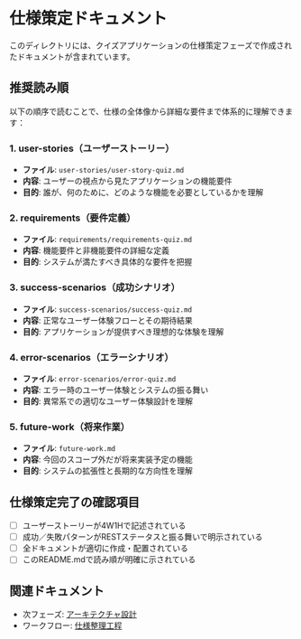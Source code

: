# 仕様策定ドキュメント

このディレクトリには、クイズアプリケーションの仕様策定フェーズで作成されたドキュメントが含まれています。

## 推奨読み順

以下の順序で読むことで、仕様の全体像から詳細な要件まで体系的に理解できます：

### 1. user-stories（ユーザーストーリー）
- **ファイル**: `user-stories/user-story-quiz.md`
- **内容**: ユーザーの視点から見たアプリケーションの機能要件
- **目的**: 誰が、何のために、どのような機能を必要としているかを理解

### 2. requirements（要件定義）
- **ファイル**: `requirements/requirements-quiz.md`
- **内容**: 機能要件と非機能要件の詳細な定義
- **目的**: システムが満たすべき具体的な要件を把握

### 3. success-scenarios（成功シナリオ）
- **ファイル**: `success-scenarios/success-quiz.md`
- **内容**: 正常なユーザー体験フローとその期待結果
- **目的**: アプリケーションが提供すべき理想的な体験を理解

### 4. error-scenarios（エラーシナリオ）
- **ファイル**: `error-scenarios/error-quiz.md`
- **内容**: エラー時のユーザー体験とシステムの振る舞い
- **目的**: 異常系での適切なユーザー体験設計を理解

### 5. future-work（将来作業）
- **ファイル**: `future-work.md`
- **内容**: 今回のスコープ外だが将来実装予定の機能
- **目的**: システムの拡張性と長期的な方向性を理解

## 仕様策定完了の確認項目

- [ ] ユーザーストーリーが4W1Hで記述されている
- [ ] 成功／失敗パターンがRESTステータスと振る舞いで明示されている
- [ ] 全ドキュメントが適切に作成・配置されている
- [ ] このREADME.mdで読み順が明確に示されている

## 関連ドキュメント

- 次フェーズ: [アーキテクチャ設計](../architecture/README.md)
- ワークフロー: [仕様整理工程](../../instructions/shared/workflow/specification.md)